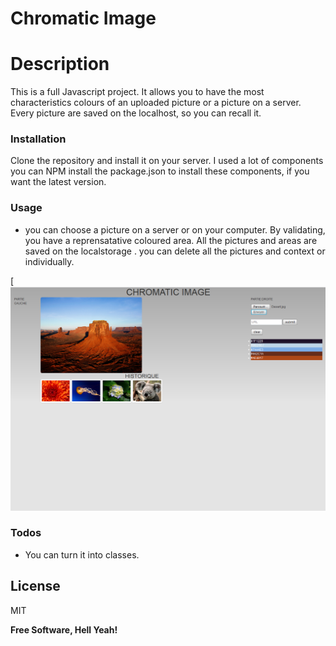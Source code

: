 # Chromatic Image

# Description
This is a full Javascript project. It allows you to have the most characteristics colours of an uploaded picture or a picture on a server.
Every picture are saved on the localhost, so you can recall it.

### Installation

Clone the repository and install it on your server.
I used a lot of components you can NPM install the package.json to install these components, if you want the latest version.

### Usage

- you can choose a picture on a server or on your computer. By validating, you 
 have a reprensatative coloured area. All the pictures and areas are saved on the localstorage . you can delete all the pictures and context or individually.
 

[![N|Solid](https://github.com/laurentfonquerne/chromatic/blob/master/resources/screenshot.png?raw=true)

### Todos

 - You can turn it into classes.
 
License
----

MIT

**Free Software, Hell Yeah!**

